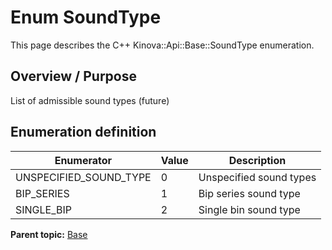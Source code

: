 # Enum SoundType

This page describes the C++ Kinova::Api::Base::SoundType enumeration.

## Overview / Purpose

List of admissible sound types \(future\)

## Enumeration definition

|Enumerator|Value|Description|
|----------|-----|-----------|
|UNSPECIFIED\_SOUND\_TYPE|0|Unspecified sound types|
|BIP\_SERIES|1|Bip series sound type|
|SINGLE\_BIP|2|Single bin sound type|

**Parent topic:** [Base](../references/summary_Base.md)

